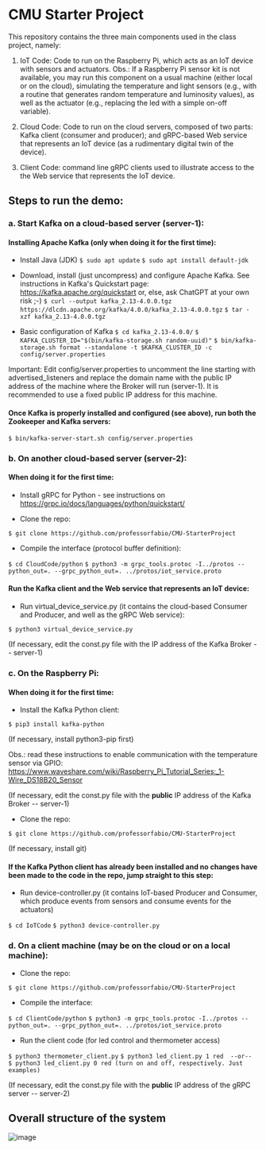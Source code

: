 # CMU Starter Project

This repository contains the three main components used in the class project, namely:

1. IoT Code: Code to run on the Raspberry Pi, which acts as an IoT device with sensors and actuators. Obs.: If a Raspberry Pi sensor kit is not available, you may run this component on a usual machine (either local or on the cloud), simulating the temperature and light sensors (e.g., with a routine that generates random temperature and luminosity values), as well as the actuator (e.g., replacing the led with a simple on-off variable).

2. Cloud Code: Code to run on the cloud servers, composed of two parts: Kafka client (consumer and producer); and gRPC-based Web service that represents an IoT device (as a rudimentary digital twin of the device). 

3. Client Code: command line gRPC clients used to illustrate access to the the Web service that represents the IoT device.

## Steps to run the demo:

### a. Start Kafka on a cloud-based server (server-1):

#### Installing Apache Kafka (only when doing it for the first time):
- Install Java (JDK)
`$ sudo apt update`
`$ sudo apt install default-jdk`

- Download, install (just uncompress) and configure Apache Kafka. See instructions in Kafka's Quickstart page: https://kafka.apache.org/quickstart or, else, ask ChatGPT at your own risk ;-)
`$ curl --output kafka_2.13-4.0.0.tgz https://dlcdn.apache.org/kafka/4.0.0/kafka_2.13-4.0.0.tgz`
`$ tar -xzf kafka_2.13-4.0.0.tgz`

- Basic configuration of Kafka
`$ cd kafka_2.13-4.0.0/`
`$ KAFKA_CLUSTER_ID="$(bin/kafka-storage.sh random-uuid)"`
`$ bin/kafka-storage.sh format --standalone -t $KAFKA_CLUSTER_ID -c config/server.properties`

Important: Edit config/server.properties to uncomment the line starting with advertised_listeners and replace the domain name with the public IP address of the machine where the Broker will run (server-1). It is recommended to use a fixed public IP address for this machine.

#### Once Kafka is properly installed and configured (see above), run both the Zookeeper and Kafka servers: 

`$ bin/kafka-server-start.sh config/server.properties`

### b. On another cloud-based server (server-2):

#### When doing it for the first time:

- Install gRPC for Python - see instructions on https://grpc.io/docs/languages/python/quickstart/

- Clone the repo: 

`$ git clone https://github.com/professorfabio/CMU-StarterProject`

- Compile the interface (protocol buffer definition):

`$ cd CloudCode/python`
`$ python3 -m grpc_tools.protoc -I../protos --python_out=. --grpc_python_out=. ../protos/iot_service.proto`

#### Run the Kafka client and the Web service that represents an IoT device:

- Run virtual_device_service.py (it contains the cloud-based Consumer and Producer, and well as the gRPC Web service):

`$ python3 virtual_device_service.py`

(If necessary, edit the const.py file with the IP address of the Kafka Broker -- server-1)

### c. On the Raspberry Pi:

#### When doing it for the first time:

- Install the Kafka Python client:

`$ pip3 install kafka-python`

(If necessary, install python3-pip first)

Obs.: read these instructions to enable communication with the temperature sensor via GPIO: https://www.waveshare.com/wiki/Raspberry_Pi_Tutorial_Series:_1-Wire_DS18B20_Sensor

(If necessary, edit the const.py file with the **public** IP address of the Kafka Broker -- server-1)

- Clone the repo:

`$ git clone https://github.com/professorfabio/CMU-StarterProject`

(If necessary, install git)

#### If the Kafka Python client has already been installed and no changes have been made to the code in the repo, jump straight to this step:

- Run device-controller.py (it contains IoT-based Producer and Consumer, which produce events from sensors and consume events for the actuators)

`$ cd IoTCode`
`$ python3 device-controller.py`

### d. On a client machine (may be on the cloud or on a local machine):

- Clone the repo:

`$ git clone https://github.com/professorfabio/CMU-StarterProject`

- Compile the interface:

`$ cd ClientCode/python`
`$ python3 -m grpc_tools.protoc -I../protos --python_out=. --grpc_python_out=. ../protos/iot_service.proto`

- Run the client code (for led control and thermometer access)

`$ python3 thermometer_client.py`
`$ python3 led_client.py 1 red  --or-- $ python3 led_client.py 0 red (turn on and off, respectively. Just examples)`

(If necessary, edit the const.py file with the **public** IP address of the gRPC server -- server-2)

## Overall structure of the system

![image](https://user-images.githubusercontent.com/13460193/204534405-b17b1abb-77e1-479a-8171-807dc610ee5d.png)
